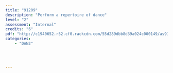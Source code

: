 ```yaml
---
title: "91209"
description: "Perform a repertoire of dance"
level: "2"
assessment: "Internal"
credits: "6"
pdf: "http://c1940652.r52.cf0.rackcdn.com/55d289dbb8d39a024c000149/as91209.pdf"
categories:
    - "DAN2"
    
    
    
    
---
```

